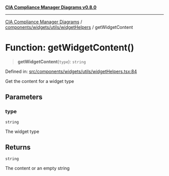 [**CIA Compliance Manager Diagrams v0.8.0**](../../../../../README.md)

***

[CIA Compliance Manager Diagrams](../../../../../modules.md) / [components/widgets/utils/widgetHelpers](../README.md) / getWidgetContent

# Function: getWidgetContent()

> **getWidgetContent**(`type`): `string`

Defined in: [src/components/widgets/utils/widgetHelpers.tsx:84](https://github.com/Hack23/cia-compliance-manager/blob/cb6149c89796a3270553cf52dea8f2c5b402dd17/src/components/widgets/utils/widgetHelpers.tsx#L84)

Get the content for a widget type

## Parameters

### type

`string`

The widget type

## Returns

`string`

The content or an empty string

